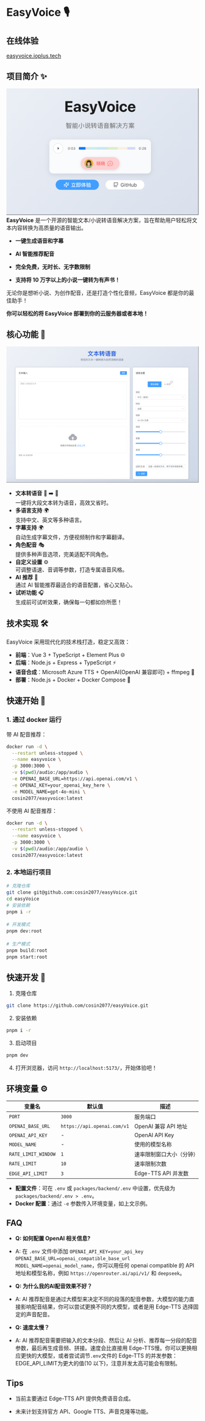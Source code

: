 # EasyVoice 🎙️

## 在线体验

[easyvoice.ioplus.tech](https://easyvoice.ioplus.tech)

## 项目简介 ✨  

![Home](./images/readme.home.png)
**EasyVoice** 是一个开源的智能文本/小说转语音解决方案，旨在帮助用户轻松将文本内容转换为高质量的语音输出。  

- **一键生成语音和字幕**

- **AI 智能推荐配音**

- **完全免费，无时长、无字数限制**

- **支持将 10 万字以上的小说一键转为有声书！**

无论你是想听小说、为创作配音，还是打造个性化音频，EasyVoice 都是你的最佳助手！

**你可以轻松的将 EasyVoice 部署到你的云服务器或者本地！**

## 核心功能 🌟

![generate](./images/readme.generate.png)

- **文本转语音** 📝 ➡️ 🎵  
  一键将大段文本转为语音，高效又省时。
- **多语言支持** 🌍  
  支持中文、英文等多种语言。  
- **字幕支持** 🌍  
  自动生成字幕文件，方便视频制作和字幕翻译。  
- **角色配音** 🎭  
  提供多种声音选项，完美适配不同角色。  
- **自定义设置** ⚙️  
  可调整语速、音调等参数，打造专属语音风格。  
- **AI 推荐** 🧠  
  通过 AI 智能推荐最适合的语音配置，省心又贴心。  
- **试听功能** 🎧  
  生成前可试听效果，确保每一句都如你所愿！  

## 技术实现 🛠️

EasyVoice 采用现代化的技术栈打造，稳定又高效：

- **前端**：Vue 3 + TypeScript + Element Plus 🌐  
- **后端**：Node.js + Express + TypeScript ⚡  
- **语音合成**：Microsoft Azure TTS + OpenAI(OpenAI 兼容即可) + ffmpeg 🎤  
- **部署**：Node.js + Docker + Docker Compose 🐳  

## 快速开始 🚀

### 1. 通过 docker 运行

带 AI 配音推荐：

```bash
docker run -d \
  --restart unless-stopped \
  --name easyvoice \
  -p 3000:3000 \
  -v $(pwd)/audio:/app/audio \
  -e OPENAI_BASE_URL=https://api.openai.com/v1 \
  -e OPENAI_KEY=your_openai_key_here \
  -e MODEL_NAME=gpt-4o-mini \
  cosin2077/easyvoice:latest
```

不使用 AI 配音推荐：

```bash
docker run -d \
  --restart unless-stopped \
  --name easyvoice \
  -p 3000:3000 \
  -v $(pwd)/audio:/app/audio \
  cosin2077/easyvoice:latest

```

### 2. 本地运行项目

```bash
# 克隆仓库
git clone git@github.com:cosin2077/easyVoice.git
cd easyVoice
# 安装依赖
pnpm i -r

# 开发模式
pnpm dev:root

# 生产模式
pnpm build:root
pnpm start:root
```

## 快速开发 🚀

1. 克隆仓库

```bash
git clone https://github.com/cosin2077/easyVoice.git
```

2. 安装依赖

```bash
pnpm i -r
```

3. 启动项目

```bash
pnpm dev
```

4. 打开浏览器，访问 `http://localhost:5173/`，开始体验吧！

## 环境变量 ⚙️

| 变量名              | 默认值                         | 描述                          |
|--------------------|-------------------------------|------------------------------|
| `PORT`             | `3000`                        | 服务端口                      |
| `OPENAI_BASE_URL`  | `https://api.openai.com/v1`   | OpenAI 兼容 API 地址          |
| `OPENAI_API_KEY`   | -                             | OpenAI API Key               |
| `MODEL_NAME`       | -                             | 使用的模型名称                 |
| `RATE_LIMIT_WINDOW`| `1`                           | 速率限制窗口大小（分钟）         |
| `RATE_LIMIT`       | `10`                          | 速率限制次数                   |
| `EDGE_API_LIMIT`   | `3`                           | Edge-TTS API 并发数           |

- **配置文件**：可在 `.env` 或 `packages/backend/.env` 中设置，优先级为 `packages/backend/.env > .env`。  
- **Docker 配置**：通过 `-e` 参数传入环境变量，如上文示例。

## FAQ

- **Q: 如何配置 OpenAI 相关信息?**
- A: 在 `.env` 文件中添加 `OPENAI_API_KEY=your_api_key` `OPENAI_BASE_URL=openai_compatible_base_url` `MODEL_NAME=openai_model_name`，你可以用任何 openai compatible 的 API 地址和模型名称，例如 `https://openrouter.ai/api/v1/` 和 `deepseek`。

- **Q: 为什么我的AI配音效果不好？**
- A: AI 推荐配音是通过大模型来决定不同的段落的配音参数，大模型的能力直接影响配音结果，你可以尝试更换不同的大模型，或者是用 Edge-TTS 选择固定的声音配音。

- **Q: 速度太慢？**
- A: AI 推荐配音需要把输入的文本分段、然后让 AI 分析、推荐每一分段的配音参数，最后再生成音频、拼接。速度会比直接用 Edge-TTS慢。你可以更换相应更快的大模型，或者尝试调节`.env`文件的 Edge-TTS 的并发参数：EDGE_API_LIMIT为更大的值(10 以下)，注意并发太高可能会有限制。

## Tips

- 当前主要通过 Edge-TTS API 提供免费语音合成。  

- 未来计划支持官方 API、Google TTS、声音克隆等功能。
